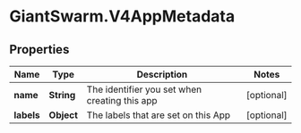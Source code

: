 # GiantSwarm.V4AppMetadata

## Properties
Name | Type | Description | Notes
------------ | ------------- | ------------- | -------------
**name** | **String** | The identifier you set when creating this app | [optional] 
**labels** | **Object** | The labels that are set on this App | [optional] 


